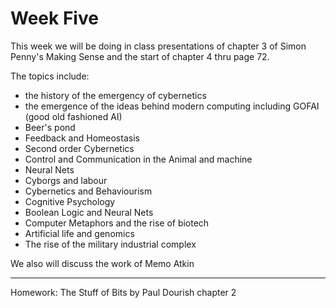 # Week Five 

This week we will be doing in class presentations of chapter 3 of Simon Penny's Making Sense and the start of chapter 4 thru page 72. 

The topics include: 

* the history of the emergency of cybernetics 
* the emergence of the ideas behind modern computing including GOFAI (good old fashioned AI)
* Beer's pond 
* Feedback and Homeostasis 
* Second order Cybernetics 
* Control and Communication in the Animal and machine 
* Neural Nets 
* Cyborgs and labour 
* Cybernetics and Behaviourism 
* Cognitive Psychology 
* Boolean Logic and Neural Nets
* Computer Metaphors and the rise of biotech  
* Artificial life and genomics 
* The rise of the military industrial complex 

We also will discuss the work of Memo Atkin 

---

Homework: The Stuff of Bits by Paul Dourish chapter 2 